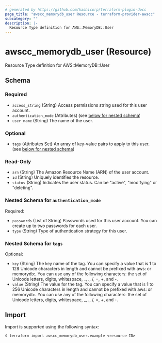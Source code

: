 ```yaml
---
# generated by https://github.com/hashicorp/terraform-plugin-docs
page_title: "awscc_memorydb_user Resource - terraform-provider-awscc"
subcategory: ""
description: |-
  Resource Type definition for AWS::MemoryDB::User
---
```


# awscc_memorydb_user (Resource)

Resource Type definition for AWS::MemoryDB::User



<!-- schema generated by tfplugindocs -->
## Schema

### Required

- `access_string` (String) Access permissions string used for this user account.
- `authentication_mode` (Attributes) (see [below for nested schema](#nestedatt--authentication_mode))
- `user_name` (String) The name of the user.

### Optional

- `tags` (Attributes Set) An array of key-value pairs to apply to this user. (see [below for nested schema](#nestedatt--tags))

### Read-Only

- `arn` (String) The Amazon Resource Name (ARN) of the user account.
- `id` (String) Uniquely identifies the resource.
- `status` (String) Indicates the user status. Can be "active", "modifying" or "deleting".

<a id="nestedatt--authentication_mode"></a>
### Nested Schema for `authentication_mode`

Required:

- `passwords` (List of String) Passwords used for this user account. You can create up to two passwords for each user.
- `type` (String) Type of authentication strategy for this user.


<a id="nestedatt--tags"></a>
### Nested Schema for `tags`

Optional:

- `key` (String) The key name of the tag. You can specify a value that is 1 to 128 Unicode characters in length and cannot be prefixed with aws: or memorydb:. You can use any of the following characters: the set of Unicode letters, digits, whitespace, _, ., /, =, +, and -.
- `value` (String) The value for the tag. You can specify a value that is 1 to 256 Unicode characters in length and cannot be prefixed with aws: or memorydb:. You can use any of the following characters: the set of Unicode letters, digits, whitespace, _, ., /, =, +, and -.

## Import

Import is supported using the following syntax:

```shell
$ terraform import awscc_memorydb_user.example <resource ID>
```
